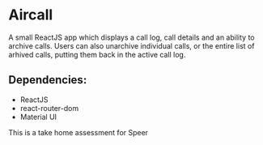 # Aircall

A small ReactJS app which displays a call log, call details and an ability to archive calls.  Users can also unarchive individual calls, or the entire list of arhived calls, putting them back in the active call log.


## Dependencies:
- ReactJS
- react-router-dom
- Material UI

This is a take home assessment for Speer